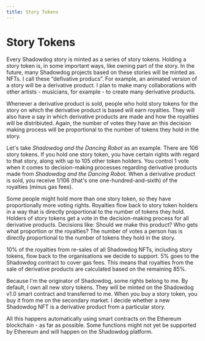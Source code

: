 ```yaml
---
title: Story Tokens
---
```


# Story Tokens

Every Shadowdog story is minted as a series of story tokens. Holding a story token is, in some important ways, like owning part of the story. In the future, many Shadowdog projects based on these stories will be minted as NFTs. I call these “defivative producs”. For example, an animated version of a story will be a derivative product. I plan to make many collaborations with other artists - musicians, for example - to create many derivative products.

Whenever a derivative product is sold, people who hold story tokens for the story on which the derivative product is based will earn royalties. They will also have a say in which derivative products are made and how the royalties will be distribiuted. Again, the number of votes they have an this decision making process will be proportional to the number of tokens they hold in the story.

Let's take _Shadowdog and the Dancing Robot_ as an example. There are 106 story tokens. If you hold one story token, you have certain rights with regard to that story, along with up to 105 other token holders. You control 1 vote when it comes to decision-making processes regarding derivative products made from _Shadowdog and the Dancing Robot_. When a derivative product is sold, you receive 1/106 (that's one one-hundred-and-sixth) of the royalties (minus gas fees).

Some people might hold more than one story token, so they have proportionally more voting rights. Royalties flow back to story token holders in a way that is directly proportional to the number of tokens they hold. Holders of story tokens get a vote in the decision-making process for all derivative products. Decisions like: Should we make this product? Who gets what proportion or the royalties? The number of votes a person has is directly proportional to the number of tokens they hold in the story.

10% of the royalties from re-sales of all Shadowdog NFTs, including story tokens, flow back to the organisations we decide to support. 5% goes to the Shadowdog contract to cover gas fees. This means that royalties from the sale of derivative products are calculated based on the remaining 85%.

Because I'm the originator of Shadowdog, some rights belong to me. By default, I own all new story tokens. They will be minted on the Shadowdog v1.0 smart contract and transferred to me. When you buy a story token, you buy it from me on the secondary market. I decide whether a new Shadowdog NFT is a derivative product from a particular story.

All this happens automatically using smart contracts on the Ethereum blockchain - as far as possible. Some functions might not yet be supported by Ethereum and will happen on the Shadowdog platform.
